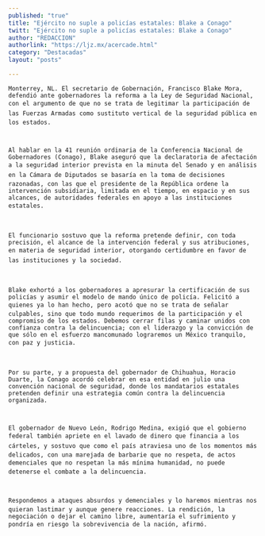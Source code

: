 ```yaml
---
published: "true"
title: "Ejército no suple a policías estatales: Blake a Conago"
twitt: "Ejército no suple a policías estatales: Blake a Conago"
author: "REDACCION"
authorlink: "https://ljz.mx/acercade.html"
category: "Destacadas"
layout: "posts"

---
```



  
    Monterrey, NL. El secretario de Gobernación, Francisco Blake Mora, defendió ante gobernadores la reforma a la Ley de Seguridad Nacional, con el argumento de que no se trata de legitimar la participación de las Fuerzas Armadas como sustituto vertical de la seguridad pública en los estados.
  
  
  
    Al hablar en la 41 reunión ordinaria de la Conferencia Nacional de Gobernadores (Conago), Blake aseguró que la declaratoria de afectación a la seguridad interior prevista en la minuta del Senado y en análisis en la Cámara de Diputados se basaría en la toma de decisiones razonadas, con las que el presidente de la República ordene la intervención subsidiaria, limitada en el tiempo, en espacio y en sus alcances, de autoridades federales en apoyo a las instituciones estatales.
  
  
  
    El funcionario sostuvo que la reforma pretende definir, con toda precisión, el alcance de la intervención federal y sus atribuciones, en materia de seguridad interior, otorgando certidumbre en favor de las instituciones y la sociedad.
  
  
  
    Blake exhortó a los gobernadores a apresurar la certificación de sus policías y asumir el modelo de mando único de policía. Felicitó a quienes ya lo han hecho, pero acotó que no se trata de señalar culpables, sino que todo mundo requerimos de la participación y el compromiso de los estados. Debemos cerrar filas y caminar unidos con confianza contra la delincuencia; con el liderazgo y la convicción de que sólo en el esfuerzo mancomunado lograremos un México tranquilo, con paz y justicia.
  
  
  
    Por su parte, y a propuesta del gobernador de Chihuahua, Horacio Duarte, la Conago acordó celebrar en esa entidad en julio una convención nacional de seguridad, donde los mandatarios estatales pretenden definir una estrategia común contra la delincuencia organizada.
  
  
  
    El gobernador de Nuevo León, Rodrigo Medina, exigió que el gobierno federal también apriete en el lavado de dinero que financia a los cárteles, y sostuvo que como el país atraviesa uno de los momentos más delicados, con una marejada de barbarie que no respeta, de actos demenciales que no respetan la más mínima humanidad, no puede detenerse el combate a la delincuencia.
  
  
  
    Respondemos a ataques absurdos y demenciales y lo haremos mientras nos quieran lastimar y aunque genere reacciones. La rendición, la negociación o dejar el camino libre, aumentaría el sufrimiento y pondría en riesgo la sobrevivencia de la nación, afirmó.
  

